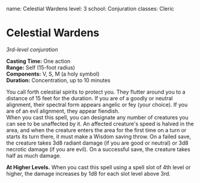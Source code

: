 name: Celestial Wardens
level: 3
school: Conjuration
classes: Cleric

# Celestial Wardens 
_3rd-level conjuration_ 

**Casting Time:** One action    
**Range:** Self (15-foot radius)    
**Components:** V, S, M (a holy symbol)    
**Duration:** Concentration, up to 10 minutes 

You call forth celestial spirits to protect you. They flutter around you to a distance of 15 feet for the duration. If you are of a goodly or neutral alignment, their spectral form appears angelic or fey (your choice). If you are of an evil alignment, they appear fiendish.    
When you cast this spell, you can designate any number of creatures you can see to be unaffected by it. An affected creature's speed is halved in the area, and when the creature enters the area for the first time on a turn or starts its turn there, it must make a Wisdom saving throw. On a failed save, the creature takes 3d8 radiant damage (if you are good or neutral) or 3d8 necrotic damage (if you are evil). On a successful save, the creature takes half as much damage. 

**At Higher Levels.** When you cast this spell using a spell slot of 4th level or higher, the damage increases by 1d8 for each slot level above 3rd. 
